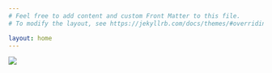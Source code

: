 ```yaml
---
# Feel free to add content and custom Front Matter to this file.
# To modify the layout, see https://jekyllrb.com/docs/themes/#overriding-theme-defaults

layout: home
---
```


<img src="https://www.gsa.gov/sites/gsa.gov/templates/resources/images/nav-logo.png">